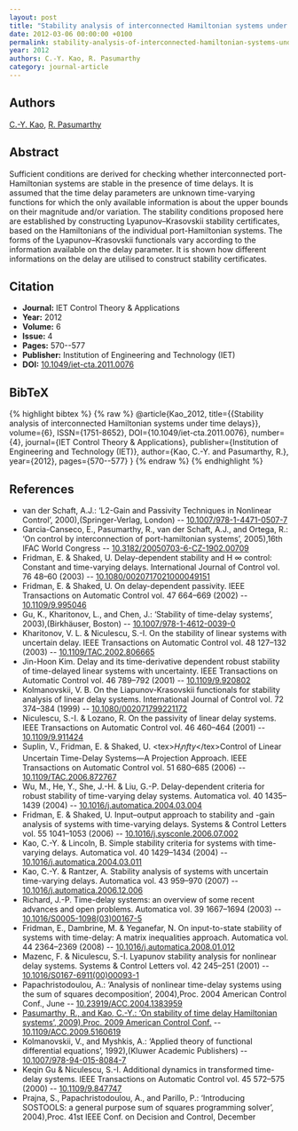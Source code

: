 ```yaml
---
layout: post
title: "Stability analysis of interconnected Hamiltonian systems under time delays"
date: 2012-03-06 00:00:00 +0100
permalink: stability-analysis-of-interconnected-hamiltonian-systems-under-time-delays
year: 2012
authors: C.-Y. Kao, R. Pasumarthy
category: journal-article
---
```

 
## Authors
[C.-Y. Kao](authors/chung-yao-kao), [R. Pasumarthy](authors/ramkrishna-pasumarthy)
 
## Abstract
Sufficient conditions are derived for checking whether interconnected port-Hamiltonian systems are stable in the presence of time delays. It is assumed that the time delay parameters are unknown time-varying functions for which the only available information is about the upper bounds on their magnitude and/or variation. The stability conditions proposed here are established by constructing Lyapunov–Krasovskii stability certificates, based on the Hamiltonians of the individual port-Hamiltonian systems. The forms of the Lyapunov–Krasovskii functionals vary according to the information available on the delay parameter. It is shown how different informations on the delay are utilised to construct stability certificates.
 
## Citation
- **Journal:** IET Control Theory &amp; Applications
- **Year:** 2012
- **Volume:** 6
- **Issue:** 4
- **Pages:** 570--577
- **Publisher:** Institution of Engineering and Technology (IET)
- **DOI:** [10.1049/iet-cta.2011.0076](https://doi.org/10.1049/iet-cta.2011.0076)
 
## BibTeX
{% highlight bibtex %}
{% raw %}
@article{Kao_2012,
  title={{Stability analysis of interconnected Hamiltonian systems under time delays}},
  volume={6},
  ISSN={1751-8652},
  DOI={10.1049/iet-cta.2011.0076},
  number={4},
  journal={IET Control Theory &amp; Applications},
  publisher={Institution of Engineering and Technology (IET)},
  author={Kao, C.-Y. and Pasumarthy, R.},
  year={2012},
  pages={570--577}
}
{% endraw %}
{% endhighlight %}
 
## References
- van der Schaft, A.J.: ‘L2-Gain and Passivity Techniques in Nonlinear Control’, 2000),(Springer-Verlag, London) -- [10.1007/978-1-4471-0507-7](https://doi.org/10.1007/978-1-4471-0507-7)
- Garcia-Canseco, E., Pasumarthy, R., van der Schaft, A.J., and Ortega, R.: ‘On control by interconnection of port-hamiltonian systems’, 2005),16th IFAC World Congress -- [10.3182/20050703-6-CZ-1902.00709](https://doi.org/10.3182/20050703-6-CZ-1902.00709)
- Fridman, E. & Shaked, U. Delay-dependent stability and H ∞ control: Constant and time-varying delays. International Journal of Control vol. 76 48–60 (2003) -- [10.1080/0020717021000049151](https://doi.org/10.1080/0020717021000049151)
- Fridman, E. & Shaked, U. On delay-dependent passivity. IEEE Transactions on Automatic Control vol. 47 664–669 (2002) -- [10.1109/9.995046](https://doi.org/10.1109/9.995046)
- Gu, K., Kharitonov, L., and Chen, J.: ‘Stability of time-delay systems’, 2003),(Birkhäuser, Boston) -- [10.1007/978-1-4612-0039-0](https://doi.org/10.1007/978-1-4612-0039-0)
- Kharitonov, V. L. & Niculescu, S.-I. On the stability of linear systems with uncertain delay. IEEE Transactions on Automatic Control vol. 48 127–132 (2003) -- [10.1109/TAC.2002.806665](https://doi.org/10.1109/TAC.2002.806665)
- Jin-Hoon Kim. Delay and its time-derivative dependent robust stability of time-delayed linear systems with uncertainty. IEEE Transactions on Automatic Control vol. 46 789–792 (2001) -- [10.1109/9.920802](https://doi.org/10.1109/9.920802)
- Kolmanovskii, V. B. On the Liapunov-Krasovskii functionals for stability analysis of linear delay systems. International Journal of Control vol. 72 374–384 (1999) -- [10.1080/002071799221172](https://doi.org/10.1080/002071799221172)
- Niculescu, S.-I. & Lozano, R. On the passivity of linear delay systems. IEEE Transactions on Automatic Control vol. 46 460–464 (2001) -- [10.1109/9.911424](https://doi.org/10.1109/9.911424)
- Suplin, V., Fridman, E. & Shaked, U. &lt;tex&gt;$H_infty$&lt;/tex&gt;Control of Linear Uncertain Time-Delay Systems—A Projection Approach. IEEE Transactions on Automatic Control vol. 51 680–685 (2006) -- [10.1109/TAC.2006.872767](https://doi.org/10.1109/TAC.2006.872767)
- Wu, M., He, Y., She, J.-H. & Liu, G.-P. Delay-dependent criteria for robust stability of time-varying delay systems. Automatica vol. 40 1435–1439 (2004) -- [10.1016/j.automatica.2004.03.004](https://doi.org/10.1016/j.automatica.2004.03.004)
- Fridman, E. & Shaked, U. Input–output approach to stability and -gain analysis of systems with time-varying delays. Systems &amp; Control Letters vol. 55 1041–1053 (2006) -- [10.1016/j.sysconle.2006.07.002](https://doi.org/10.1016/j.sysconle.2006.07.002)
- Kao, C.-Y. & Lincoln, B. Simple stability criteria for systems with time-varying delays. Automatica vol. 40 1429–1434 (2004) -- [10.1016/j.automatica.2004.03.011](https://doi.org/10.1016/j.automatica.2004.03.011)
- Kao, C.-Y. & Rantzer, A. Stability analysis of systems with uncertain time-varying delays. Automatica vol. 43 959–970 (2007) -- [10.1016/j.automatica.2006.12.006](https://doi.org/10.1016/j.automatica.2006.12.006)
- Richard, J.-P. Time-delay systems: an overview of some recent advances and open problems. Automatica vol. 39 1667–1694 (2003) -- [10.1016/S0005-1098(03)00167-5](https://doi.org/10.1016/S0005-1098(03)00167-5)
- Fridman, E., Dambrine, M. & Yeganefar, N. On input-to-state stability of systems with time-delay: A matrix inequalities approach. Automatica vol. 44 2364–2369 (2008) -- [10.1016/j.automatica.2008.01.012](https://doi.org/10.1016/j.automatica.2008.01.012)
- Mazenc, F. & Niculescu, S.-I. Lyapunov stability analysis for nonlinear delay systems. Systems &amp; Control Letters vol. 42 245–251 (2001) -- [10.1016/S0167-6911(00)00093-1](https://doi.org/10.1016/S0167-6911(00)00093-1)
- Papachristodoulou, A.: ‘Analysis of nonlinear time-delay systems using the sum of squares decomposition’, 2004),Proc. 2004 American Control Conf., June -- [10.23919/ACC.2004.1383959](https://doi.org/10.23919/ACC.2004.1383959)
- [Pasumarthy, R., and Kao, C.-Y.: ‘On stability of time delay Hamiltonian systems’, 2009),Proc. 2009 American Control Conf.](on-stability-of-time-delay-hamiltonian-systems) -- [10.1109/ACC.2009.5160619](https://doi.org/10.1109/ACC.2009.5160619)
- Kolmanovskii, V., and Myshkis, A.: ‘Applied theory of functional differential equations’, 1992),(Kluwer Academic Publishers) -- [10.1007/978-94-015-8084-7](https://doi.org/10.1007/978-94-015-8084-7)
- Keqin Gu & Niculescu, S.-I. Additional dynamics in transformed time-delay systems. IEEE Transactions on Automatic Control vol. 45 572–575 (2000) -- [10.1109/9.847747](https://doi.org/10.1109/9.847747)
- Prajna, S., Papachristodoulou, A., and Parillo, P.: ‘Introducing SOSTOOLS: a general purpose sum of squares programming solver’, 2004),Proc. 41st IEEE Conf. on Decision and Control, December

